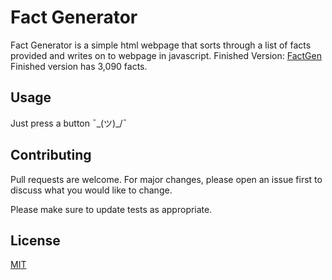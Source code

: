 # Fact Generator

Fact Generator is a simple html webpage that sorts through a list of facts provided and writes on to webpage in javascript.
Finished Version: [FactGen](https://factgen.glitch.me)  
Finished version has 3,090 facts.

## Usage

Just press a button ¯\_(ツ)_/¯

## Contributing
Pull requests are welcome. For major changes, please open an issue first to discuss what you would like to change.

Please make sure to update tests as appropriate.

## License
[MIT](https://choosealicense.com/licenses/mit/) 
